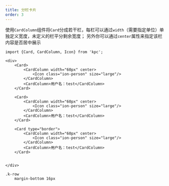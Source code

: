 ```yaml
---
title: 分栏卡片
order: 3
---
```


使用`CardColumn`组件将`Card`分成若干栏，每栏可以通过`width`（需要指定单位）单独定义宽度，未定义的栏平分剩余宽度；
另外你可以通过`center`属性来指定该栏内容是否居中展示

```vdt
import {Card, CardColumn, Icon} from 'kpc';

<div>
    <Card>
        <CardColumn width="60px" center>
            <Icon class="ion-person" size="large"/>
        </CardColumn>
        <CardColumn>用户名：test</CardColumn>
    </Card>

    <Card>
        <CardColumn width="60px" center>
            <Icon class="ion-person" size="large"/>
        </CardColumn>
        <CardColumn>用户名：test</CardColumn>
    </Card>

    <Card type="border">
        <CardColumn width="60px" center>
            <Icon class="ion-person" size="large"/>
        </CardColumn>
        <CardColumn>用户名：test</CardColumn>
    </Card>
    

</div>
```

```styl
.k-row
    margin-bottom 16px
```
